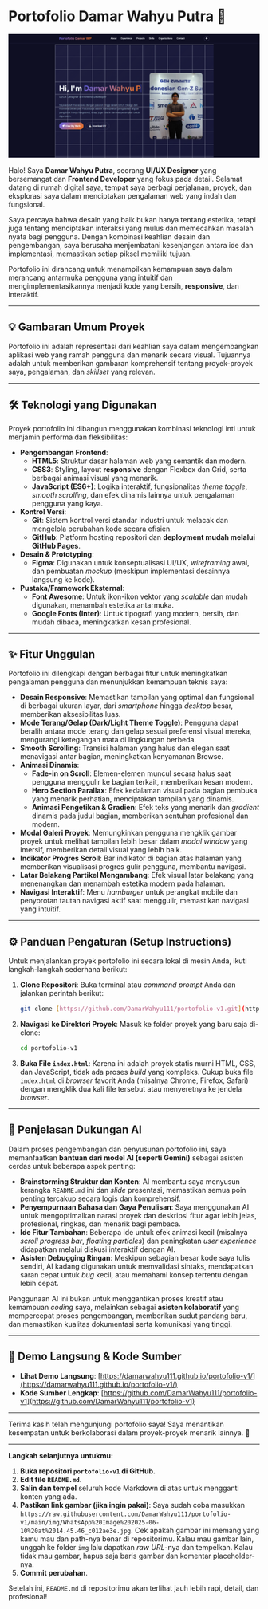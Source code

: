 # Portofolio Damar Wahyu Putra 🚀

![Screenshot Hero Section Portofolio](/img/Screenshot%202025-07-05%20235336.png)


Halo! Saya **Damar Wahyu Putra**, seorang **UI/UX Designer** yang bersemangat dan **Frontend Developer** yang fokus pada detail. Selamat datang di rumah digital saya, tempat saya berbagi perjalanan, proyek, dan eksplorasi saya dalam menciptakan pengalaman web yang indah dan fungsional.

Saya percaya bahwa desain yang baik bukan hanya tentang estetika, tetapi juga tentang menciptakan interaksi yang mulus dan memecahkan masalah nyata bagi pengguna. Dengan kombinasi keahlian desain dan pengembangan, saya berusaha menjembatani kesenjangan antara ide dan implementasi, memastikan setiap piksel memiliki tujuan.

Portofolio ini dirancang untuk menampilkan kemampuan saya dalam merancang antarmuka pengguna yang intuitif dan mengimplementasikannya menjadi kode yang bersih, **responsive**, dan interaktif.

---

## 💡 Gambaran Umum Proyek

Portofolio ini adalah representasi dari keahlian saya dalam mengembangkan aplikasi web yang ramah pengguna dan menarik secara visual. Tujuannya adalah untuk memberikan gambaran komprehensif tentang proyek-proyek saya, pengalaman, dan *skillset* yang relevan.

---

## 🛠️ Teknologi yang Digunakan

Proyek portofolio ini dibangun menggunakan kombinasi teknologi inti untuk menjamin performa dan fleksibilitas:

* **Pengembangan Frontend**:
    * **HTML5**: Struktur dasar halaman web yang semantik dan modern.
    * **CSS3**: Styling, layout **responsive** dengan Flexbox dan Grid, serta berbagai animasi visual yang menarik.
    * **JavaScript (ES6+)**: Logika interaktif, fungsionalitas *theme toggle*, *smooth scrolling*, dan efek dinamis lainnya untuk pengalaman pengguna yang kaya.
* **Kontrol Versi**:
    * **Git**: Sistem kontrol versi standar industri untuk melacak dan mengelola perubahan kode secara efisien.
    * **GitHub**: Platform hosting repositori dan **deployment mudah melalui GitHub Pages**.
* **Desain & Prototyping**:
    * **Figma**: Digunakan untuk konseptualisasi UI/UX, *wireframing* awal, dan pembuatan *mockup* (meskipun implementasi desainnya langsung ke kode).
* **Pustaka/Framework Eksternal**:
    * **Font Awesome**: Untuk ikon-ikon vektor yang *scalable* dan mudah digunakan, menambah estetika antarmuka.
    * **Google Fonts (Inter)**: Untuk tipografi yang modern, bersih, dan mudah dibaca, meningkatkan kesan profesional.

---

## ✨ Fitur Unggulan

Portofolio ini dilengkapi dengan berbagai fitur untuk meningkatkan pengalaman pengguna dan menunjukkan kemampuan teknis saya:

* **Desain Responsive**: Memastikan tampilan yang optimal dan fungsional di berbagai ukuran layar, dari *smartphone* hingga *desktop* besar, memberikan aksesibilitas luas.
* **Mode Terang/Gelap (Dark/Light Theme Toggle)**: Pengguna dapat beralih antara mode terang dan gelap sesuai preferensi visual mereka, mengurangi ketegangan mata di lingkungan berbeda.
* **Smooth Scrolling**: Transisi halaman yang halus dan elegan saat menavigasi antar bagian, meningkatkan kenyamanan Browse.
* **Animasi Dinamis**:
    * **Fade-in on Scroll**: Elemen-elemen muncul secara halus saat pengguna menggulir ke bagian terkait, memberikan kesan modern.
    * **Hero Section Parallax**: Efek kedalaman visual pada bagian pembuka yang menarik perhatian, menciptakan tampilan yang dinamis.
    * **Animasi Pengetikan & Gradien**: Efek teks yang menarik dan *gradient* dinamis pada judul bagian, memberikan sentuhan profesional dan modern.
* **Modal Galeri Proyek**: Memungkinkan pengguna mengklik gambar proyek untuk melihat tampilan lebih besar dalam *modal window* yang imersif, memberikan detail visual yang lebih baik.
* **Indikator Progres Scroll**: Bar indikator di bagian atas halaman yang memberikan visualisasi progres gulir pengguna, membantu navigasi.
* **Latar Belakang Partikel Mengambang**: Efek visual latar belakang yang menenangkan dan menambah estetika modern pada halaman.
* **Navigasi Interaktif**: Menu *hamburger* untuk perangkat mobile dan penyorotan tautan navigasi aktif saat menggulir, memastikan navigasi yang intuitif.

---

## ⚙️ Panduan Pengaturan (Setup Instructions)

Untuk menjalankan proyek portofolio ini secara lokal di mesin Anda, ikuti langkah-langkah sederhana berikut:

1.  **Clone Repositori**:
    Buka terminal atau *command prompt* Anda dan jalankan perintah berikut:
    ```bash
    git clone [https://github.com/DamarWahyu111/portofolio-v1.git](https://github.com/DamarWahyu111/portofolio-v1.git)
    ```
2.  **Navigasi ke Direktori Proyek**:
    Masuk ke folder proyek yang baru saja di-clone:
    ```bash
    cd portofolio-v1
    ```
3.  **Buka File `index.html`**:
    Karena ini adalah proyek statis murni HTML, CSS, dan JavaScript, tidak ada proses *build* yang kompleks. Cukup buka file `index.html` di *browser* favorit Anda (misalnya Chrome, Firefox, Safari) dengan mengklik dua kali file tersebut atau menyeretnya ke jendela *browser*.

---

## 🧠 Penjelasan Dukungan AI

Dalam proses pengembangan dan penyusunan portofolio ini, saya memanfaatkan **bantuan dari model AI (seperti Gemini)** sebagai asisten cerdas untuk beberapa aspek penting:

* **Brainstorming Struktur dan Konten**: AI membantu saya menyusun kerangka `README.md` ini dan *slide* presentasi, memastikan semua poin penting tercakup secara logis dan komprehensif.
* **Penyempurnaan Bahasa dan Gaya Penulisan**: Saya menggunakan AI untuk mengoptimalkan narasi proyek dan deskripsi fitur agar lebih jelas, profesional, ringkas, dan menarik bagi pembaca.
* **Ide Fitur Tambahan**: Beberapa ide untuk efek animasi kecil (misalnya *scroll progress bar*, *floating particles*) dan peningkatan *user experience* didapatkan melalui diskusi interaktif dengan AI.
* **Asisten Debugging Ringan**: Meskipun sebagian besar kode saya tulis sendiri, AI kadang digunakan untuk memvalidasi sintaks, mendapatkan saran cepat untuk *bug* kecil, atau memahami konsep tertentu dengan lebih cepat.

Penggunaan AI ini bukan untuk menggantikan proses kreatif atau kemampuan *coding* saya, melainkan sebagai **asisten kolaboratif** yang mempercepat proses pengembangan, memberikan sudut pandang baru, dan memastikan kualitas dokumentasi serta komunikasi yang tinggi.

---

## 🔗 Demo Langsung & Kode Sumber

* **Lihat Demo Langsung**: [https://damarwahyu111.github.io/portofolio-v1/](https://damarwahyu111.github.io/portofolio-v1/)
* **Kode Sumber Lengkap**: [https://github.com/DamarWahyu111/portofolio-v1](https://github.com/DamarWahyu111/portofolio-v1)

---

Terima kasih telah mengunjungi portofolio saya! Saya menantikan kesempatan untuk berkolaborasi dalam proyek-proyek menarik lainnya. 👋

---

**Langkah selanjutnya untukmu:**

1.  **Buka repositori `portofolio-v1` di GitHub.**
2.  **Edit file `README.md`**.
3.  **Salin dan tempel** seluruh kode Markdown di atas untuk mengganti konten yang ada.
4.  **Pastikan link gambar (jika ingin pakai)**: Saya sudah coba masukkan `https://raw.githubusercontent.com/DamarWahyu111/portofolio-v1/main/img/WhatsApp%20Image%202025-06-10%20at%2014.45.46_c012ae3e.jpg`. Cek apakah gambar ini memang yang kamu mau dan path-nya benar di repositorimu. Kalau mau gambar lain, unggah ke folder `img` lalu dapatkan *raw URL*-nya dan tempelkan. Kalau tidak mau gambar, hapus saja baris gambar dan komentar placeholder-nya.
5.  **Commit perubahan**.

Setelah ini, `README.md` di repositorimu akan terlihat jauh lebih rapi, detail, dan profesional!